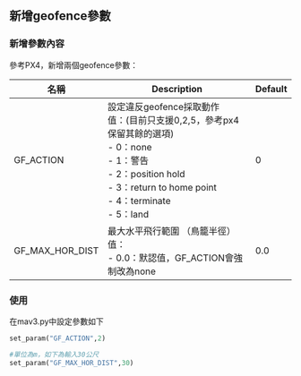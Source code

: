 ## 新增geofence參數

### 新增參數內容

參考PX4，新增兩個geofence參數：

| 名稱            | Description                                                  | Default |
| --------------- | ------------------------------------------------------------ | ------- |
| GF_ACTION       | 設定違反geofence採取動作<br />值：(目前只支援0,2,5，參考px4保留其餘的選項)<br />- 0：none<br />- 1：警告<br />- 2：position hold<br />- 3：return to home point<br />- 4：terminate<br />- 5：land | 0       |
| GF_MAX_HOR_DIST | 最大水平飛行範圍 （鳥籠半徑）<br />值：<br />- 0.0：默認值，GF_ACTION會強制改為none | 0.0     |

### 使用

在mav3.py中設定參數如下

```python
set_param("GF_ACTION",2)

#單位為m，如下為輸入30公尺
set_param("GF_MAX_HOR_DIST",30)
```

